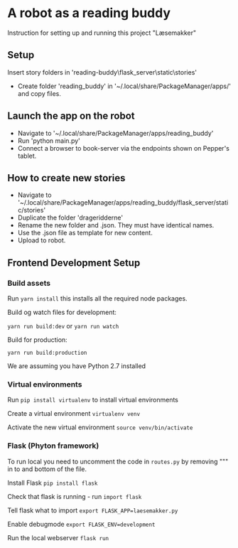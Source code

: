 # A robot as a reading buddy

Instruction for setting up and running this project "Læsemakker"

## Setup
Insert story folders in 'reading-buddy\flask_server\static\stories'

- Create folder 'reading_buddy' in '~/.local/share/PackageManager/apps/' and copy files.

## Launch the app on the robot

- Navigate to '~/.local/share/PackageManager/apps/reading_buddy'
- Run 'python main.py'
- Connect a browser to book-server via the endpoints shown on Pepper's tablet.

## How to create new stories

- Navigate to '~/.local/share/PackageManager/apps/reading_buddy/flask_server/static/stories'
- Duplicate the folder 'drageridderne'
- Rename the new folder and .json. They must have identical names.
- Use the .json file as template for new content.
- Upload to robot.

## Frontend Development Setup

### Build assets

Run `yarn install` this installs all the required node packages.

Build og watch files for development:

`yarn run build:dev` or `yarn run watch`

Build for production:

`yarn run build:production`

We are assuming you have Python 2.7 installed

### Virtual environments

Run `pip install virtualenv` to install virtual environments

Create a virtual environment `virtualenv venv`

Activate the new virtual environment `source venv/bin/activate`

### Flask (Phyton framework)

To run local you need to uncomment the code in `routes.py` by removing """ in to and bottom of the file.

Install Flask `pip install flask`

Check that flask is running - run `import flask`

Tell flask what to import `export FLASK_APP=laesemakker.py`

Enable debugmode `export FLASK_ENV=development`

Run the local webserver `flask run`

